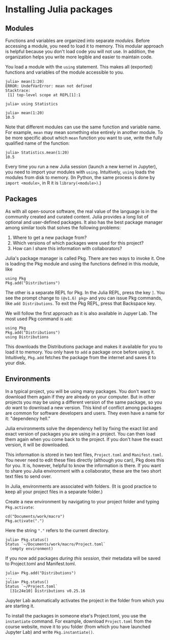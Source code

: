 # Installing Julia packages
## Modules
Functions and variables are organized into separate *modules*. Before accessing a module, you need to load it to memory. This modular approach is helpful because you don't load code you will not use. In addition, the organization helps you write more legible and easier to maintain code.

You load a module with the `using` statement. This makes all (exported) functions and variables of the module accessible to you.
```
julia> mean(1:20)
ERROR: UndefVarError: mean not defined
Stacktrace:
 [1] top-level scope at REPL[1]:1

julia> using Statistics

julia> mean(1:20)
10.5
```

Note that different modules can use the same function and variable name. For example, `mean` may mean something else entirely in another module. To be more specific about which `mean` function you want to use, write the fully qualified name of the function:
```
julia> Statistics.mean(1:20)
10.5
```
Every time you run a new Julia session (launch a new kernel in Jupyter), you need to import your modules with `using`. Intuitively, `using` loads the modules from disk to memory. (In Python, the same process is done by `import <module>`, in R it is `library(<module>)`.)

## Packages
As with all open-source software, the real value of the language is in the community created and curated content. Julia provides a long list of optional and user-defined packages. It also has the best package manager among similar tools that solves the following problems:
1. Where to get a new package from?
2. Which versions of which packages were used for this project?
3. How can I share this information with collaborators?

Julia's package manager is called Pkg. There are two ways to invoke it. One is loading the Pkg module and using the functions defined in this module, like
```
using Pkg
Pkg.add("Distributions")
```
The other is a separate REPL for Pkg. In the Julia REPL, press the key `]`. You see the prompt change to `(@v1.6) pkg>` and you can issue Pkg commands, like `add Distributions`. To exit the Pkg REPL, press that Backspace key.

We will follow the first approach as it is also available in Jupyer Lab. The most used Pkg command is `add`:
```
using Pkg
Pkg.add("Distributions")
using Distributions
```
This downloads the Distributions package and makes it available for you to load it to memory. You only have to `add` a package once before using it. Intuitively, `Pkg.add` fetches the package from the internet and saves it to your disk.

## Environments
In a typical project, you will be using many packages. You don't want to download them again if they are already on your computer. But in other projects you may be using a different version of the same package, so you *do* want to download a new version. This kind of conflict among packages are common for software developers and users. They even have a name for it: "dependency hell." 

Julia environments solve the dependency hell by fixing the exact list and exact version of packages you are using in a project. You can then load them again when you come back to the project. If you don't have the exact version, it will be downloaded. 

This information is stored in two text files, `Project.toml` and `Manifest.toml`. You never need to edit these files directly (although you can), Pkg does this for you. It is, however, helpful to know the information is there. If you want to share you Julia environment with a collaborator, these are the two short text files to send over.

In Julia, environments are associated with folders. (It is good practice to keep all your project files in a separate folder.)

Create a new environment by navigating to your project folder and typing `Pkg.activate`:
```
cd("Documents/work/macro")
Pkg.activate(".")
```
Here the string `"."` refers to the current directory.
```
julia> Pkg.status()
Status `~/Documents/work/macro/Project.toml`
  (empty environment)
```
If you now add packages *during this session*, their metadata will be saved to Project.toml and Manifest.toml.
```
julia> Pkg.add("Distributions")
...
julia> Pkg.status()
Status `~/Project.toml`
  [31c24e10] Distributions v0.25.16
```
Jupyter Lab automatically activates the project in the folder from which you are starting it.

To install the packages in someone else's Project.toml, you use the `instantiate` command. For example, download `Project.toml` from the course website, move it to you folder (from which you have launched Jupyter Lab) and write `Pkg.instantiate()`.